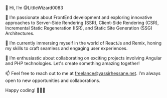👋 Hi, I’m @LittleWizard0083

👀 I’m passionate about FrontEnd development and exploring innovative approaches to Server-Side Rendering (SSR), Client-Side Rendering (CSR), Incremental Static Regeneration (ISR), and Static Site Generation (SSG) Architectures.

🌱 I’m currently immersing myself in the world of ReactJs and Remix, honing my skills to craft seamless and engaging user experiences.

💞️ I’m enthusiastic about collaborating on exciting projects involving Angular and PHP technologies. Let's create something amazing together!

📫 Feel free to reach out to me at freelance@yassirhessane.net. I'm always open to new opportunities and collaborations.

Happy coding! 👨‍💻✨
